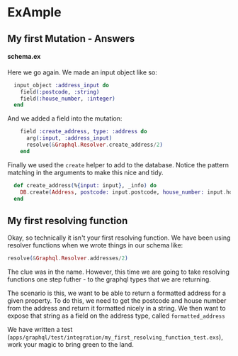 # ExAmple

## My first Mutation - Answers

#### schema.ex

Here we go again. We made an input object like so:
```elixir
  input_object :address_input do
    field(:postcode, :string)
    field(:house_number, :integer)
  end
```

And we added a field into the mutation:
```elixir
    field :create_address, type: :address do
      arg(:input, :address_input)
      resolve(&Graphql.Resolver.create_address/2)
    end
```

Finally we used the `create` helper to add to the database. Notice the pattern matching in the arguments to make this nice and tidy.
```elixir
  def create_address(%{input: input}, _info) do
    DB.create(Address, postcode: input.postcode, house_number: input.house_number)
  end
```

## My first resolving function

Okay, so technically it isn't your first resolving function. We have been using resolver functions when we wrote things in our schema like:

```elixir
resolve(&Graphql.Resolver.addresses/2)
```

The clue was in the name. However, this time we are going to take resolving functions one step futher - to the graphql types that we are returning.

The scenario is this, we want to be able to return a formatted address for a given property. To do this, we need to get the postcode and house number from the address and return it formatted nicely in a string. We then want to expose that string as a field on the address type, called `formatted_address`

We have written a test (`apps/graphql/test/integration/my_first_resolving_function_test.exs`), work your magic to bring green to the land.
